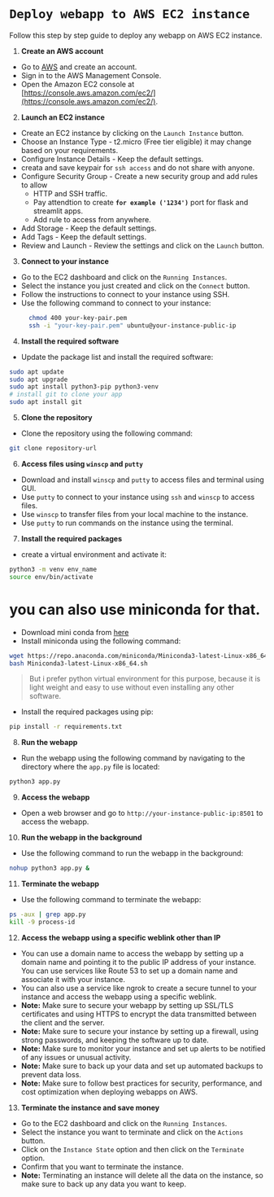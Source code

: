
# **`Deploy webapp to AWS EC2 instance`**

Follow this step by step guide to deploy any webapp on AWS EC2 instance.

1. **Create an AWS account**
- Go to [AWS](https://aws.amazon.com/) and create an account.
- Sign in to the AWS Management Console.
- Open the Amazon EC2 console at [https://console.aws.amazon.com/ec2/](https://console.aws.amazon.com/ec2/). 

2. **Launch an EC2 instance**
- Create an EC2 instance by clicking on the `Launch Instance` button.
- Choose an Instance Type - t2.micro (Free tier eligible) it may change based on your requirements.
- Configure Instance Details - Keep the default settings.
- creata and save keypair for `ssh access` and do not share with anyone.
- Configure Security Group - Create a new security group and add rules to allow     
  - HTTP and SSH traffic. 
  - Pay attendtion to create **`for example ('1234')`** port for flask and streamlit apps.
  - Add rule to access from anywhere.
- Add Storage - Keep the default settings.
- Add Tags - Keep the default settings.
- Review and Launch - Review the settings and click on the `Launch` button.

3. **Connect to your instance** 
- Go to the EC2 dashboard and click on the `Running Instances`.
- Select the instance you just created and click on the `Connect` button.
- Follow the instructions to connect to your instance using SSH.
- Use the following command to connect to your instance:
  ```bash
    chmod 400 your-key-pair.pem
    ssh -i "your-key-pair.pem" ubuntu@your-instance-public-ip
    ```

4. **Install the required software**
- Update the package list and install the required software:
```bash
sudo apt update
sudo apt upgrade
sudo apt install python3-pip python3-venv
# install git to clone your app
sudo apt install git
```
5. **Clone the repository**
- Clone the repository using the following command:
```bash
git clone repository-url
```

6. **Access files using `winscp` and `putty`**
- Download and install `winscp` and `putty` to access files and terminal using GUI.
- Use `putty` to connect to your instance using `ssh` and `winscp` to access files.
- Use `winscp` to transfer files from your local machine to the instance.
- Use `putty` to run commands on the instance using the terminal.


7. **Install the required packages**
- create a virtual environment and activate it:
```bash
python3 -m venv env_name
source env/bin/activate
```
# you can also use miniconda for that.
- Download mini conda from [here](https://docs.conda.io/en/latest/miniconda.html)
- Install miniconda using the following command:
```bash
wget https://repo.anaconda.com/miniconda/Miniconda3-latest-Linux-x86_64.sh
bash Miniconda3-latest-Linux-x86_64.sh
```

> But i prefer python virtual environment for this purpose, because it is light weight and easy to use without even installing any other software.

- Install the required packages using pip:
```bash
pip install -r requirements.txt
```

8. **Run the webapp**
- Run the webapp using the following command by navigating to the directory where the `app.py` file is located:
```bash
python3 app.py
```

9. **Access the webapp**
- Open a web browser and go to `http://your-instance-public-ip:8501` to access the webapp.

10. **Run the webapp in the background**
- Use the following command to run the webapp in the background:
```bash
nohup python3 app.py &
```

11. **Terminate the webapp**
- Use the following command to terminate the webapp:
```bash
ps -aux | grep app.py
kill -9 process-id
```

12. **Access the webapp using a specific weblink other than IP**
- You can use a domain name to access the webapp by setting up a domain name and pointing it to the public IP address of your instance. You can use services like Route 53 to set up a domain name and associate it with your instance.
- You can also use a service like ngrok to create a secure tunnel to your instance and access the webapp using a specific weblink.
- **Note:** Make sure to secure your webapp by setting up SSL/TLS certificates and using HTTPS to encrypt the data transmitted between the client and the server.
- **Note:** Make sure to secure your instance by setting up a firewall, using strong passwords, and keeping the software up to date.
- **Note:** Make sure to monitor your instance and set up alerts to be notified of any issues or unusual activity.
- **Note:** Make sure to back up your data and set up automated backups to prevent data loss.
- **Note:** Make sure to follow best practices for security, performance, and cost optimization when deploying webapps on AWS.


13.  **Terminate the instance and save money**
- Go to the EC2 dashboard and click on the `Running Instances`.
- Select the instance you want to terminate and click on the `Actions` button.
- Click on the `Instance State` option and then click on the `Terminate` option.
- Confirm that you want to terminate the instance.
- **Note:** Terminating an instance will delete all the data on the instance, so make sure to back up any data you want to keep.

